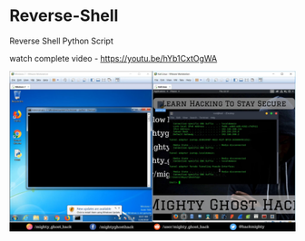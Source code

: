 # Reverse-Shell
Reverse Shell Python Script 

watch complete video - https://youtu.be/hYb1CxtOgWA


![](snapshot.jpg)
